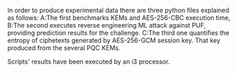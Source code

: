 In order to produce experimental data there are three python files explained as follows:
A:The first benchmarks KEMs and AES-256-CBC execution time,
B:The second executes reverse engineering ML attack against PUF, providing prediction results for the challenge. 
C:The third one quantifies  the entropy of ciphetexts generated by AES-256-GCM session key. That key produced from the  several PQC KEMs. 

Scripts'  results  have been executed  by an i3 processor.
